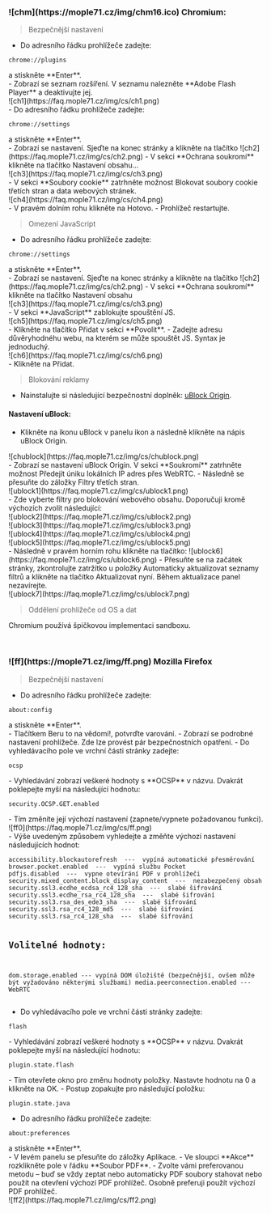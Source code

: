 <h3 id="lin4.1" class="chm">![chm](https://mople71.cz/img/chm16.ico) Chromium:</h3>

> Bezpečnější nastavení

- Do adresního řádku prohlížeče zadejte:
<li style="list-style-type: none"><pre><code>chrome://plugins</code></pre>
a stiskněte **Enter**.</li>
- Zobrazí se seznam rozšíření. V seznamu nalezněte **Adobe Flash Player** a deaktivujte jej.
<li style="list-style-type: none">![ch1](https://faq.mople71.cz/img/cs/ch1.png)</li>
- Do adresního řádku prohlížeče zadejte:
<li style="list-style-type: none"><pre><code>chrome://settings</code></pre>
a stiskněte **Enter**.</li>
- Zobrazí se nastavení. Sjeďte na konec stránky a klikněte na tlačítko ![ch2](https://faq.mople71.cz/img/cs/ch2.png)
- V sekci **Ochrana soukromí** klikněte na tlačítko <span class="green">Nastavení obsahu...</span>
<li style="list-style-type: none">![ch3](https://faq.mople71.cz/img/cs/ch3.png)</li>
- V sekci **Soubory cookie** zatrhněte možnost <span class="green">Blokovat soubory cookie třetích stran a data webových stránek</span>.
<li style="list-style-type: none">![ch4](https://faq.mople71.cz/img/cs/ch4.png)</li>
- V pravém dolním rohu klikněte na <span class="green">Hotovo</span>.
- Prohlížeč restartujte.

> Omezení JavaScript

- Do adresního řádku prohlížeče zadejte:
<li style="list-style-type: none"><pre><code>chrome://settings</code></pre>
a stiskněte **Enter**.</li>
- Zobrazí se nastavení. Sjeďte na konec stránky a klikněte na tlačítko ![ch2](https://faq.mople71.cz/img/cs/ch2.png)
- V sekci **Ochrana soukromí** klikněte na tlačítko <span class="green">Nastavení obsahu</span>
<li style="list-style-type: none">![ch3](https://faq.mople71.cz/img/cs/ch3.png)</li>
- V sekci **JavaScript** zablokujte spouštění JS.
<li style="list-style-type: none">![ch5](https://faq.mople71.cz/img/cs/ch5.png)</li>
- Klikněte na tlačítko <span class="green">Přidat</span> v sekci **Povolit**.
- Zadejte adresu důvěryhodnéhu webu, na kterém se může spouštět JS. Syntax je jednoduchý.
<li style="list-style-type: none">![ch6](https://faq.mople71.cz/img/cs/ch6.png)</li>
- Klikněte na <span class="green">Přidat</span>.

> Blokování reklamy

- Nainstalujte si následující bezpečnostní doplněk: <a href="https://chrome.google.com/webstore/detail/ublock-origin/cjpalhdlnbpafiamejdnhcphjbkeiagm?hl=cs" target="_blank">uBlock Origin</a>.

#### Nastavení uBlock:
- Klikněte na ikonu uBlock v panelu ikon a následně klikněte na nápis <span class="green">uBlock Origin</span>.
<li style="list-style-type: none">![chublock](https://faq.mople71.cz/img/cs/chublock.png)</li>
- Zobrazí se nastavení uBlock Origin. V sekci **Soukromí** zatrhněte možnost <span class="green">Předejít úniku lokálních IP adres přes WebRTC</span>.
- Následně se přesuňte do záložky <span class="green">Filtry třetích stran</span>.
<li style="list-style-type: none">![ublock1](https://faq.mople71.cz/img/cs/ublock1.png)</li>
- Zde vyberte filtry pro blokování webového obsahu. Doporučuji kromě výchozích zvolit následující:</li>
<li style="list-style-type: none">![ublock2](https://faq.mople71.cz/img/cs/ublock2.png)</li>
<li style="list-style-type: none">![ublock3](https://faq.mople71.cz/img/cs/ublock3.png)</li>
<li style="list-style-type: none">![ublock4](https://faq.mople71.cz/img/cs/ublock4.png)</li>
<li style="list-style-type: none">![ublock5](https://faq.mople71.cz/img/cs/ublock5.png)</li>
- Následně v pravém horním rohu klikněte na tlačítko: ![ublock6](https://faq.mople71.cz/img/cs/ublock6.png)
- Přesuňte se na začátek stránky, zkontrolujte zatržítko u položky <span class="green">Automaticky aktualizovat seznamy filtrů</span> a klikněte na tlačítko <span class="green">Aktualizovat nyní</span>. Během aktualizace panel nezavírejte.
<li style="list-style-type: none">![ublock7](https://faq.mople71.cz/img/cs/ublock7.png)</li>

> Oddělení prohlížeče od OS a dat

Chromium používá špičkovou implementaci sandboxu.

<br>

<h3 id="win3.4" class="ff">![ff](https://mople71.cz/img/ff.png) Mozilla Firefox</h3>

> Bezpečnější nastavení

- Do adresního řádku prohlížeče zadejte:
<li style="list-style-type: none"><pre><code>about:config</code></pre>
a stiskněte **Enter**.</li>
- Tlačítkem <span class="green">Beru to na vědomí!</span>, potvrďte varování.
- Zobrazí se podrobné nastavení prohlížeče. Zde lze provést pár bezpečnostních opatření.
- Do vyhledávacího pole ve vrchní části stránky zadejte:
<li style="list-style-type: none"><pre><code>ocsp</code></pre></li>
- Vyhledávání zobrazí veškeré hodnoty s **OCSP** v názvu. Dvakrát poklepejte myší na následující hodnotu:
<li style="list-style-type: none"><pre><code>security.OCSP.GET.enabled</code></pre></li>
- Tím změníte její výchozí nastavení (zapnete/vypnete požadovanou funkci).
<li style="list-style-type: none">![ff0](https://faq.mople71.cz/img/cs/ff.png)</li>
<li style="list-style-type: none"![ff1](https://faq.mople71.cz/img/cs/ff1.png)</li>
- Výše uvedeným způsobem vyhledejte a změňte výchozí nastavení následujících hodnot:
<li style="list-style-type: none"><pre><code>accessibility.blockautorefresh  ---  vypíná automatické přesměrování
browser.pocket.enabled  ---  vypíná službu Pocket
pdfjs.disabled  ---  vypne otevírání PDF v prohlížeči
security.mixed_content.block_display_content  ---  nezabezpečený obsah
security.ssl3.ecdhe_ecdsa_rc4_128_sha  ---  slabé šifrování
security.ssl3.ecdhe_rsa_rc4_128_sha  ---  slabé šifrování
security.ssl3.rsa_des_ede3_sha  ---  slabé šifrování
security.ssl3.rsa_rc4_128_md5  ---  slabé šifrování
security.ssl3.rsa_rc4_128_sha  ---  slabé šifrování

Volitelné hodnoty:
--------------------
dom.storage.enabled  ---  vypíná DOM úložiště (bezpečnější, ovšem může být
                                              vyžadováno některými službami)
media.peerconnection.enabled  ---  WebRTC</code></pre></li>
- Do vyhledávacího pole ve vrchní části stránky zadejte:
<li style="list-style-type: none"><pre><code>flash</code></pre></li>
- Vyhledávání zobrazí veškeré hodnoty s **OCSP** v názvu. Dvakrát poklepejte myší na následující hodnotu:
<li style="list-style-type: none"><pre><code>plugin.state.flash</code></pre></li>
- Tím otevřete okno pro změnu hodnoty položky. Nastavte hodnotu na <span class="red">0</span> a klikněte na <span class="green">OK</span>.
- Postup zopakujte pro následující položku:
<li style="list-style-type: none"><pre><code>plugin.state.java</code></pre></li>

- Do adresního řádku prohlížeče zadejte:
<li style="list-style-type: none"><pre><code>about:preferences</code></pre>
a stiskněte **Enter**.</li>
- V levém panelu se přesuňte do záložky <span class="green">Aplikace</span>.
- Ve sloupci **Akce** rozklikněte pole v řádku **Soubor PDF**.
- Zvolte vámi preferovanou metodu &ndash; buď se vždy zeptat nebo automaticky PDF soubory stahovat nebo použít na otevření výchozí PDF prohlížeč. Osobně preferuji použít výchozí PDF prohlížeč.
<li style="list-style-type: none">![ff2](https://faq.mople71.cz/img/cs/ff2.png)</li>
